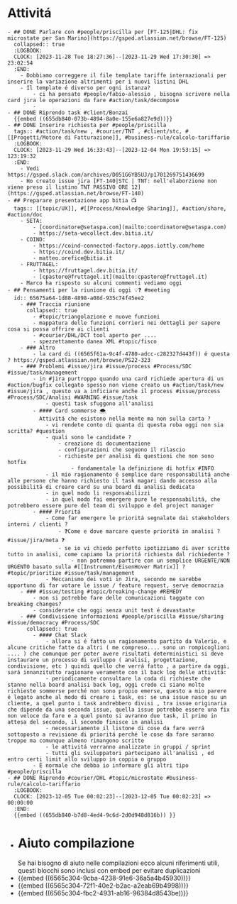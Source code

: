 # Attivitá
	- ## DONE Parlare con #people/priscilla per [FT-125|DHL: fix microstate per San Marino](https://gsped.atlassian.net/browse/FT-125)
	  collapsed:: true
	  :LOGBOOK:
	  CLOCK: [2023-11-28 Tue 18:27:36]--[2023-11-29 Wed 17:30:30] =>  23:02:54
	  :END:
		- Dobbiamo correggere il file template tariffe internazionali per inserire la variazione altrimenti per i nuovi listini DHL
		- Il template é diverso per ogni istanza?
			- ci ha pensato #people/fabio-alessio , bisogna scrivere nella card jira le operazioni da fare #action/task/decompose
			-
	- ## DONE Riprendo task #client/Bonzai 
	  {{embed ((655db840-073b-4894-8a0e-155e6a827e9d))}}
	- ## DONE Inserire richiesta per #people/priscilla
	  tags:: #action/task/new , #courier/TNT , #client/stc, #[[Progetti/Motore di Fatturazione]], #business-rule/calcolo-tariffario
	  :LOGBOOK:
	  CLOCK: [2023-11-29 Wed 16:33:43]--[2023-12-04 Mon 19:53:15] =>  123:19:32
	  :END:
		- Vedi https://gsped.slack.com/archives/D051G6YB5UJ/p1701269751436699
		- Ho creato issue jira [FT-140|STC | TNT: nell'elaborzione non viene preso il listino TNT PASSIVO ORE 12](https://gsped.atlassian.net/browse/FT-140)
	- ## Preparare presentazione app bitia 📺️
	  tags:: [[topic/UX]], #[[Process/Knowledge Sharing]], #action/share, #action/doc
		- SETA:
			- [coordinatore@setaspa.com](mailto:coordinatore@setaspa.com)
			- https://seta-wecollect.dev.bitia.it/
		- COIND:
			- https://coind-connected-factory.apps.iottly.com/home
			- https://coind.dev.bitia.it/
			- matteo.orefice@bitia.it
		- FRUTTAGEL:
			- https://fruttagel.dev.bitia.it/
			- [cpastore@fruttagel.it](mailto:cpastore@fruttagel.it)
		- Marco ha risposto su alcuni commenti vediamo oggi
	- ## Pensamenti per la riunione di oggi 💡❓️ #meeting
	  id:: 65675a64-1d88-4898-a08d-935c74f45ee2
		- ### Traccia riunione
		  collapsed:: true
			- #topic/triangolazione e nuove funzioni
			- mappatura delle funzioni corrieri nei dettagli per sapere cosa si possa offrire ai clienti
			- #courier/DHL/DCT tool aperto per ....
			- spezzettamento danea XML #topic/fisco
		- ### Altro
			- la card di ((6565f61a-9c4f-4780-adcc-c282327d443f)) é questa ? https://gsped.atlassian.net/browse/PS22-323
		- ### Problemi #issue/jira #issue/process #Process/SDC #issue/task/management
			- in #jira purtroppo quando una card richiede apertura di un #action/bugfix collegato spesso non viene creato un #action/task/new #issue/jira , questo va a inficiare anche il process #issue/process #Process/SDC/Analisi #WARNING #issue/task
				- questi task sfuggono all'analisi
			- #### Card sommerse 🌨️
			  Attivitá che esistono nella mente ma non sulla carta ?
				- vi rendete conto di quanta di questa roba oggi non sia scritta? #question
				- quali sono le candidate ?
					- creazione di documentazione
					- configurazioni che seguono il rilascio
					- richieste per analisi di questioni che non sono hotfix
						- fondamentale la definizione di hotfix #INFO
				- il mio ragionamento é semplice dare responsabilitá anche alle persone che hanno richiesto il task magari dando accesso alla possibilitá di creare card su una board di analisi dedicata
				- in quel modo li responsabilizzi
				- in quel modo fai emergere pure le responsabilitá, che potrebbero essere pure del team di sviluppo e del project manager
			- #### Prioritá
				- Come far emergere le prioritá segnalate dai stakeholders interni / clienti ?
					- ❓️Come e dove marcare queste prioritá in analisi ? #issue/jira/meta ❓️
					- se io vi chiedo perfetto ipotizziamo di aver scritto tutto in analisi, come capiamo la prioritá richiesta dal richiedente ?
						- non potremmo partire con un semplice URGENTE/NON URGENTO basato sulla #[[Instrument/EisenHover Matrix]] ? #topic/prioritize #issue/task/management
				- Meccanismo dei voti in Jira, secondo me sarebbe opportuno di far votare le issue / feature request, serve democrazia
		- ### #issue/testing #topic/breaking-change #REMEDY
			- non si potrebbe fare delle comunicazioni taggate con breaking changes?
			- considerate che oggi senza unit test é devastante
		- ### Condivisione informazioni #people/priscilla #issue/sharing #issue/democracy #Process/SDC
		  collapsed:: true
			- #### Chat Slack
				- allora si é fatto un ragionamento partito da Valerio, e alcune critiche fatte da altri ( me compreso.... sono un rompicoglioni .... ) che comunque per poter avere risultati deterministici si deve instaurare un processo di sviluppo ( analisi, progettazione, condivisione, etc ) quindi quello che verrá fatto , a partire da oggi, sará innanzitutto ragionare veramente con il back log delle attivitá:
				- periodicamente consultare la coda di richieste che stanno nella board analisi back log, oggi credo ci siano molte richieste sommerse perché non sono propio emerse, questo a mio parere é legato anche al modo di creare i task, es: se una issue nasce su un cliente, a quel punto i task andrebbero divisi , tra issue originaria che dipende da una seconda issue, quella issue potrebbe essere una fix non veloce da fare e a quel punto si avranno due task, il primo in attesa del secondo, il secondo finisce in analisi
				- necessariamente il listone di cose da fare verrá sottoposto a revisione di prioritá perché le cose da fare saranno troppe ma comunque almeno rimangono scritte
				- le attivitá verranno analizzate in gruppi / sprint
				- tutti gli sviluppatori partecipano all'analisi , ed entro certi limit allo sviluppo in coppia o gruppo
			- É normale che debba io informare gli altri tipo #people/priscilla
	- ## DONE Riprendo #courier/DHL #topic/microstate #business-rule/calcolo-tariffario 
	  :LOGBOOK:
	  CLOCK: [2023-12-05 Tue 00:02:23]--[2023-12-05 Tue 00:02:23] =>  00:00:00
	  :END:
	  {{embed ((655db840-b7d8-4ed4-9c6d-2d0d948d816b)) }}
- # Aiuto compilazione
  Se hai bisogno di aiuto nelle compilazioni ecco alcuni riferimenti utili, questi blocchi sono inclusi con embed per evitare duplicazioni
- {{embed ((6565c304-9cba-4238-91e6-36a5a4b45930))}}
- {{embed ((6565c304-72f1-40e2-b2ac-a2eab69b4998))}}
- {{embed ((6565c304-fbc2-4931-ab16-96384d8543be))}}
